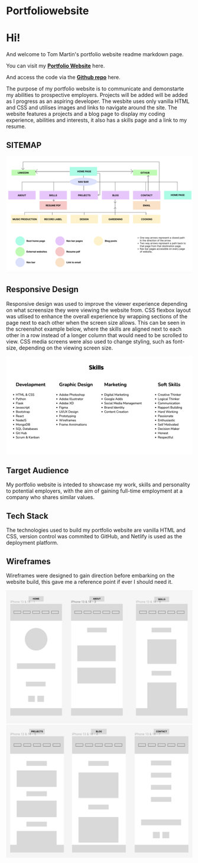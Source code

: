 # Portfoliowebsite
# Hi! 

And welcome to Tom Martin's portfolio website readme markdown page. 

You can visit my **[Portfolio Website](https://tommartinportfolio.netlify.app/)** here.

And access the code via the **[Github repo](https://github.com/TommyMart/Tom-Martin-Portfoliowebsite)** here.

The purpose of my portfolio website is to communicate and demonstarte my abilities to prospective employers. Projects will be added will be added as I progress as an aspiring developer. The wesbite uses only vanilla HTML and CSS and utilises images and links to navigate around the site. The website features a projects and a blog page to display my coding experience, abilities and interests, it also has a skills page and a link to my resume. 

## SITEMAP 
![picture of sitemap](<images/Screenshot 2024-03-26 at 10.35.46 am.png>)

## Responsive Design

Responsive design was used to improve the viewer experience depending on what screensize they were viewing the website from. CSS flexbox layout was utlised to enhance the overall experience by wrapping sections of the page next to each other when the screen size allows. This can be seen in the screenshot example below,
where the skills are aligned next to each other in a row instead of a longer column that would need to be scrolled to view. CSS media screens were also used to change styling, such as font-size, depending on the viewing screen size. 

![picture of page sections in a row using flexbox](<images/Screenshot 2024-03-26 at 10.53.26 am.png>)

## Target Audience

My portfolio website is inteded to showcase my work, skills and personality to potential employers, with the aim of gaining full-time employment at a company who shares similar values. 

## Tech Stack
The technologies used to build my portfolio website are vanilla HTML and CSS, version control was commited to GitHub, and Netlify is used as the deployment platform. 

## Wireframes 

Wireframes were designed to gain direction before embarking on the website build, this gave me a reference point if ever I should need it.  

![wireframes of home, about and skills pages](<images/Screenshot 2024-03-26 at 9.49.52 am.png>)
![wireframes of projects, blog and contact pages](<images/Screenshot 2024-03-26 at 9.50.03 am.png>)